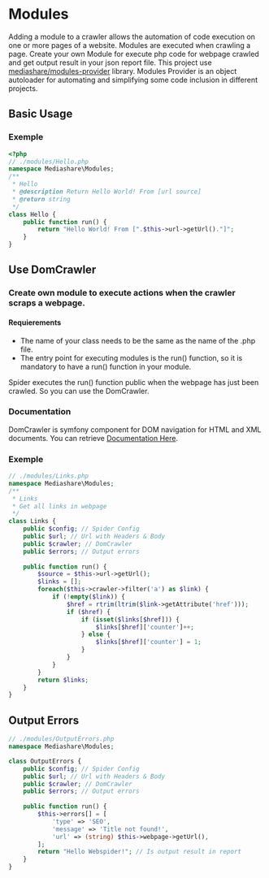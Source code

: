 # Modules
Adding a module to a crawler allows the automation of code execution on one or more pages of a website. Modules are executed when crawling a page.
Create your own Module for execute php code for webpage crawled and get output result in your json report file.
This project use [mediashare/modules-provider](https://github.com/Mediashare/modules-provider) library. Modules Provider is an object autoloader for automating and simplifying some code inclusion in different projects.

## Basic Usage
### Exemple
```php
<?php
// ./modules/Hello.php
namespace Mediashare\Modules;
/**
 * Hello
 * @description Return Hello World! From [url source]
 * @return string 
 */
class Hello {
    public function run() { 
        return "Hello World! From [".$this->url->getUrl()."]";
    }
}
```

## Use DomCrawler
### Create own module to execute actions when the crawler scraps a webpage. 
#### Requierements
- The name of your class needs to be the same as the name of the .php file.
- The entry point for executing modules is the run() function, so it is mandatory to have a run() function in your module.
  
Spider executes the run() function public when the webpage has just been crawled. So you can use the DomCrawler.
### Documentation
DomCrawler is symfony component for DOM navigation for HTML and XML documents. You can retrieve [Documentation Here](https://symfony.com/doc/current/components/dom_crawler.html#usage).
### Exemple
```php
// ./modules/Links.php
namespace Mediashare\Modules;
/**
 * Links
 * Get all links in webpage
 */
class Links {
    public $config; // Spider Config
    public $url; // Url with Headers & Body
    public $crawler; // DomCrawler
    public $errors; // Output errors
    
    public function run() { 
        $source = $this->url->getUrl();
        $links = [];
        foreach($this->crawler->filter('a') as $link) {
            if (!empty($link)) {
                $href = rtrim(ltrim($link->getAttribute('href')));
                if ($href) {
                    if (isset($links[$href])) {
                        $links[$href]['counter']++;
                    } else {
                        $links[$href]['counter'] = 1;
                    }
                }
            }
        }
        return $links;
    }
}
```

## Output Errors
```php
// ./modules/OutputErrors.php
namespace Mediashare\Modules;

class OutputErrors {
    public $config; // Spider Config
    public $url; // Url with Headers & Body
    public $crawler; // DomCrawler
    public $errors; // Output errors
    
    public function run() { 
        $this->errors[] = [
            'type' => 'SEO',
            'message' => 'Title not found!',
            'url' => (string) $this->webpage->getUrl(),
        ];
        return "Hello Webspider!"; // Is output result in report 
    }
}
```